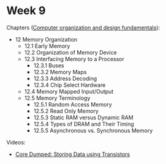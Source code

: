 # Week 9

<!-- Chapters ([The Essentials Of Computer Organization And Architecture](https://annas-archive.org/md5/5ba0d1b3a05968d49a19d41ed52c2add)):
- 4.2 MARIE
  - 4.2.1 The Architecture
  - 4.2.2 Registers and Buses
  - 4.2.3 The Instruction Set Architecture
  - 4.2.4 Register Transfer Notation
- 4.3 Instruction Processing
  - 4.3.1 The Fetch-Decode-Execute Cycle
  - 4.3.2 Interrupts and I/O
- 4.4 A Simple Program
- 4.5 A Discussion on Assemblers
  - 4.5.1 What Do Assemblers Do?
  - 4.5.2 Why Use Assembly Language?
- 4.6 Extending Our Instruction Set -->

Chapters ([Computer organization and design fundamentals](https://annas-archive.org/md5/21e29706fb83c40a7f4f1ffc5960c369)):
- 12 Memory Organization
  - 12.1 Early Memory
  - 12.2 Organization of Memory Device
  - 12.3 Interfacing Memory to a Processor
    - 12.3.1 Buses
    - 12.3.2 Memory Maps
    - 12.3.3 Address Decoding
    - 12.3.4 Chip Select Hardware
  - 12.4 Memory Mapped Input/Output
  - 12.5 Memory Terminology
    - 12.5.1 Random Access Memory
    - 12.5.2 Read Only Memory
    - 12.5.3 Static RAM versus Dynamic RAM
    - 12.5.4 Types of DRAM and Their Timing
    - 12.5.5 Asynchronous vs. Synchronous Memory

Videos:
- [Core Dumped: Storing Data using Transistors](https://www.youtube.com/watch?v=rM9BjciBLmg)
